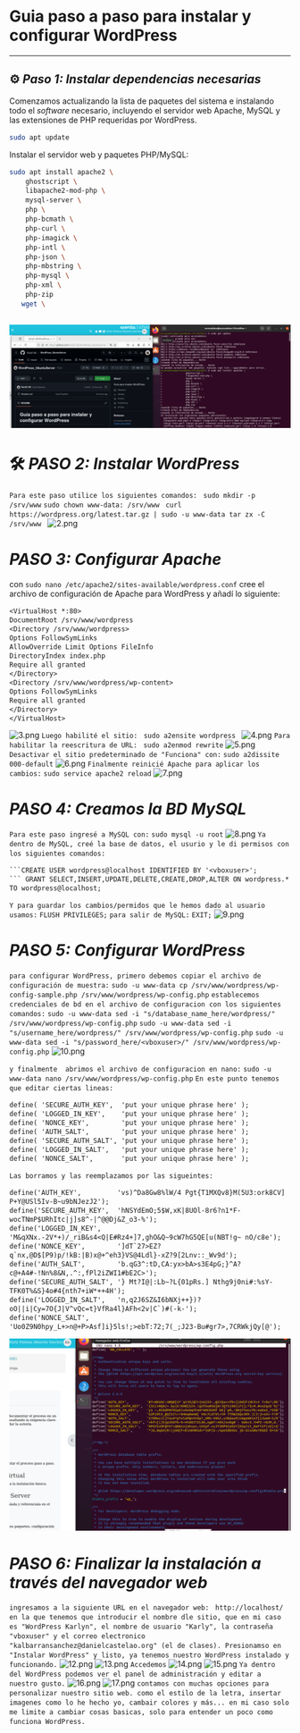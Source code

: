 # Guia paso a paso para instalar y configurar WordPress

---
## ⚙️ _Paso 1: Instalar dependencias necesarias_
Comenzamos actualizando la lista de paquetes del sistema e instalando todo el *software* 
necesario, incluyendo el servidor web Apache, MySQL y las extensiones de PHP requeridas por
WordPress.
```bash 
sudo apt update
```
Instalar el servidor web y paquetes PHP/MySQL: 

```bash 
sudo apt install apache2 \ 
    ghostscript \ 
    libapache2-mod-php \ 
    mysql-server \ 
    php \ 
    php-bcmath \ 
    php-curl \ 
    php-imagick \ 
    php-intl \ 
    php-json \ 
    php-mbstring \ 
    php-mysql \ 
    php-xml \ 
    php-zip 
   wget \
 ```
![1.png](capturas/1.png)
---
# 🛠️ _PASO 2: Instalar WordPress_
 ```Para este paso utilice los siguientes comandos: ```
``` sudo mkdir -p /srv/www ```
```sudo chown www-data: /srv/www ```
```curl https://wordpress.org/latest.tar.gz | sudo -u www-data tar zx -C /srv/www ```
![2.png](capturas/2.png)

# _PASO 3: Configurar Apache_
con ``` sudo nano /etc/apache2/sites-available/wordpress.conf ``` cree el archivo de configuración de Apache para WordPress y añadí lo siguiente:
``` 
<VirtualHost *:80>
DocumentRoot /srv/www/wordpress
<Directory /srv/www/wordpress>
Options FollowSymLinks
AllowOverride Limit Options FileInfo
DirectoryIndex index.php
Require all granted
</Directory>
<Directory /srv/www/wordpress/wp-content>
Options FollowSymLinks
Require all granted
</Directory>
</VirtualHost> 
```
![3.png](capturas/3.png)
`Luego habilité el sitio: `
```sudo a2ensite wordpress ```
![4.png](capturas/4.png)
`Para habilitar la reescritura de URL: `
```sudo a2enmod rewrite```
![5.png](capturas/5.png)
`Desactivar el sitio predeterminado de "Funciona" con:`
```sudo a2dissite 000-default```
![6.png](capturas/6.png)
`Finalmente reinicié Apache para aplicar los cambios:`
```sudo service apache2 reload```
![7.png](capturas/7.png)

# _PASO 4: Creamos la BD MySQL_
`Para este paso ingresé a MySQL con:`
```sudo mysql -u root```
![8.png](capturas/8.png)
`Ya dentro de MySQL, creé la base de datos, el usurio y le di permisos con los siguientes comandos:`
```CREATE DATABASE wordpress
```CREATE USER wordpress@localhost IDENTIFIED BY '<vboxuser>';
``` GRANT SELECT,INSERT,UPDATE,DELETE,CREATE,DROP,ALTER ON wordpress.* TO wordpress@localhost;
``` 
`Y para guardar los cambios/permidos que le hemos dado al usuario usamos:`
```FLUSH PRIVILEGES;```
`para salir de MySQL:`
```EXIT;```
![9.png](capturas/9.png)

# _PASO 5: Configurar WordPress_
`para configurar WordPress, primero debemos copiar el archivo de configuración de muestra:`
```sudo -u www-data cp /srv/www/wordpress/wp-config-sample.php /srv/www/wordpress/wp-config.php```
`establecemos credenciales de bd en el archivo de configuracion con los siguientes comandos:`
```sudo -u www-data sed -i "s/database_name_here/wordpress/" /srv/www/wordpress/wp-config.php```
```sudo -u www-data sed -i "s/username_here/wordpress/" /srv/www/wordpress/wp-config.php```
```sudo -u www-data sed -i "s/password_here/<vboxuser>/" /srv/www/wordpress/wp-config.php```
![10.png](capturas/10.png)

`y finalmente  abrimos el archivo de configuracion en nano:`
```sudo -u www-data nano /srv/www/wordpress/wp-config.php```
`En este punto tenemos que editar ciertas lineas:`
``` define( 'AUTH_KEY',         'put your unique phrase here' );
define( 'SECURE_AUTH_KEY',  'put your unique phrase here' );
define( 'LOGGED_IN_KEY',    'put your unique phrase here' );
define( 'NONCE_KEY',        'put your unique phrase here' );
define( 'AUTH_SALT',        'put your unique phrase here' );
define( 'SECURE_AUTH_SALT', 'put your unique phrase here' );
define( 'LOGGED_IN_SALT',   'put your unique phrase here' );
define( 'NONCE_SALT',       'put your unique phrase here' );
```
`Las borramos y las reemplazamos por las sigueintes: `
```
define('AUTH_KEY',         'vs)^Da8Gw8%lW/4 Pgt{T1MXQv8}M(5U3:ork8CV] P+Y@USl5Iv-B~u9bNJezJ2');
define('SECURE_AUTH_KEY',  'hNSYdEmO;5$W,xK|8UOl-8r6?n1*F-wocTNmP$URhItc|j]s8^-|^@@Dj&Z_o3-%');
define('LOGGED_IN_KEY',    'M&qXNx.-2V*+)/_riB&s4<Q|E#Rz4+]7,ghO&Q~9cW7hG5QE[u(NBT!g~ nO/c8e');
define('NONCE_KEY',        ']dT`27>EZ?q`nx,@D$[P9)p/!kB:|B)x@+^eh3}VS@4Ldl}-xZ?9[2Lnv::_Wv9d');
define('AUTH_SALT',        'b.qG3^:tD,CA:yx>bA>s3E4pG;}^A?c@+A4#-!Nn%8&N,.^:,fPl2iZWI1#bE2C>');
define('SECURE_AUTH_SALT', '} Mt?I@|:Lb~?L{01pRs.] Nthg9j0ni#:%sY-TFK0T%&S}4o#4{nth7+iW*++4H');
define('LOGGED_IN_SALT',   'n,q2J6SZ&I6bNXj++})?oO||i|Cy=7O{J|V^vQc=t}VfRa4l}AFh<2v|C`)#(-k-');
define('NONCE_SALT',       'Uo0Z9N0hpy_L+>n@+P>Asf]i}5ls!;>ebT:72;7(_;J23-Bu#gr7>,7CRWkjQy[@');
```
![11.png](capturas/11.png)

# _PASO 6: Finalizar la instalación a través del navegador web_
`ingresamos a la siguiente URL en el navegador web: `
```http://localhost/``` `en la que tenemos que introducir el nombre dle sitio, que en mi caso es "WordPress Karlyn", el nombre de usuario "Karly", la contraseña "vboxuser"
y el correo electronico "kalbarransanchez@danielcastelao.org" (el de clases). Presionamso en "Instalar WordPress" y listo, ya tenemos nuestro WordPress instalado y funcionando.`
![12.png](capturas/12.png)
![13.png](capturas/13.png)
`Accedemos`
![14.png](capturas/14.png)
![15.png](capturas/15.png)
`Ya dentro del WordPress podemos ver el panel de administración y editar a nuestro gusto.`
![16.png](capturas/16.png) ![17.png](capturas/17.png)
`contamos con muchas opciones para personalizar nuestro sitio web. como el estilo de la letra, insertar imagenes como lo he hecho yo, cambair colores y más... en mi caso solo me limite a cambiar cosas basicas, solo para entender un poco como funciona WordPress.`




